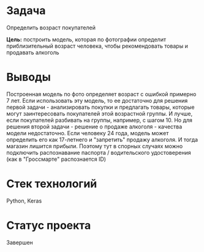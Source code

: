 # Задача
Определить возраст покупателей

**Цель:** построить модель, которая по фотографии определит приблизительный возраст человека, чтобы рекомендовать товары и продавать алкоголь

# Выводы
Построенная модель по фото определяет возраст с ошибкой примерно 7 лет. Если использовать эту модель, то ее достаточно для решения первой задачи - анализировать покупки и предлагать товары, которые могут заинтересовать покупателей этой возрастной группы. И лучше, если покупателей разбивать на группы, например, с шагом 10. Но для решения второй задачи - решение о продаже алкоголя - качества модели недостаточно. Если человеку 24 года, модель может определить его как 17-летнего и "запретить" продажу алкоголя. И тогда магазин лишится прибыли. Поэтому тут в спорных случаях можно подключить распознавание паспорта / водительского удостоверения (как в "Гроссмарте" распознается ID)

# Стек технологий
Python, Keras

# Статус проекта
Завершен
